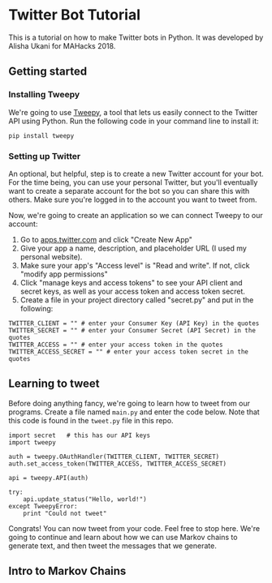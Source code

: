 # Twitter Bot Tutorial

This is a tutorial on how to make Twitter bots in Python. It was developed by Alisha Ukani for MAHacks 2018.

## Getting started

### Installing Tweepy

We're going to use [Tweepy](https://github.com/tweepy/tweepy), a tool that lets us easily connect to the Twitter API using Python. Run the following code in your command line to install it:

```
pip install tweepy
```

### Setting up Twitter

An optional, but helpful, step is to create a new Twitter account for your bot. For the time being, you can use your personal Twitter, but you'll eventually want to create a separate account for the bot so you can share this with others. Make sure you're logged in to the account you want to tweet from.

Now, we're going to create an application so we can connect Tweepy to our account:
1. Go to [apps.twitter.com](https://apps.twitter.com/) and click "Create New App"
2. Give your app a name, description, and placeholder URL (I used my personal website).
3. Make sure your app's "Access level" is "Read and write". If not, click "modify app permissions"
4. Click "manage keys and access tokens" to see your API client and secret keys, as well as your access token and access token secret.
5. Create a file in your project directory called "secret.py" and put in the following:
```
TWITTER_CLIENT = "" # enter your Consumer Key (API Key) in the quotes
TWITTER_SECRET = "" # enter your Consumer Secret (API Secret) in the quotes
TWITTER_ACCESS = "" # enter your access token in the quotes
TWITTER_ACCESS_SECRET = "" # enter your access token secret in the quotes
```

## Learning to tweet

Before doing anything fancy, we're going to learn how to tweet from our programs. Create a file named `main.py` and enter the code below. Note that this code is found in the `tweet.py` file in this repo.

```
import secret   # this has our API keys
import tweepy

auth = tweepy.OAuthHandler(TWITTER_CLIENT, TWITTER_SECRET)
auth.set_access_token(TWITTER_ACCESS, TWITTER_ACCESS_SECRET)

api = tweepy.API(auth)

try:
    api.update_status("Hello, world!")
except TweepyError:
    print "Could not tweet"
```

Congrats! You can now tweet from your code. Feel free to stop here. We're going to continue and learn about how we can use Markov chains to generate text, and then tweet the messages that we generate.

## Intro to Markov Chains
